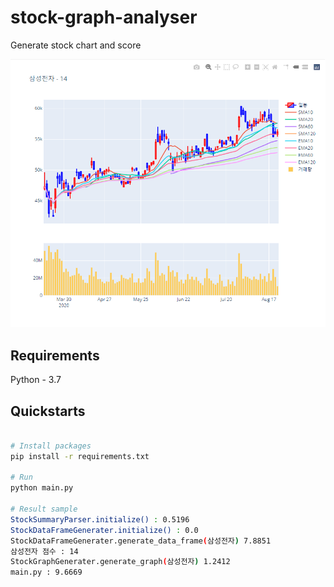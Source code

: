 # stock-graph-analyser
Generate stock chart and score

![](./readme_resource/graph_0.png)

## Requirements
Python - 3.7



## Quickstarts

```bash

# Install packages
pip install -r requirements.txt

# Run
python main.py

# Result sample
StockSummaryParser.initialize() : 0.5196
StockDataFrameGenerater.initialize() : 0.0
StockDataFrameGenerater.generate_data_frame(삼성전자) 7.8851
삼성전자 점수 : 14
StockGraphGenerater.generate_graph(삼성전자) 1.2412
main.py : 9.6669

```
